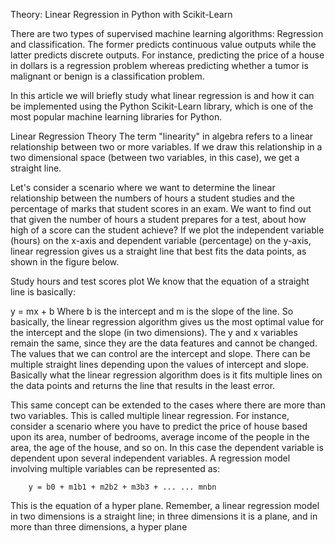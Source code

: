 Theory:
Linear Regression in Python with Scikit-Learn

There are two types of supervised machine learning algorithms: Regression and classification. The former predicts continuous value outputs while the latter predicts discrete outputs. For instance, predicting the price of a house in dollars is a regression problem whereas predicting whether a tumor is malignant or benign is a classification problem.

In this article we will briefly study what linear regression is and how it can be implemented using the Python Scikit-Learn library, which is one of the most popular machine learning libraries for Python.

Linear Regression Theory
The term "linearity" in algebra refers to a linear relationship between two or more variables. If we draw this relationship in a two dimensional space (between two variables, in this case), we get a straight line.

Let's consider a scenario where we want to determine the linear relationship between the numbers of hours a student studies and the percentage of marks that student scores in an exam. We want to find out that given the number of hours a student prepares for a test, about how high of a score can the student achieve? If we plot the independent variable (hours) on the x-axis and dependent variable (percentage) on the y-axis, linear regression gives us a straight line that best fits the data points, as shown in the figure below.

Study hours and test scores plot
We know that the equation of a straight line is basically:

y = mx + b
Where b is the intercept and m is the slope of the line. So basically, the linear regression algorithm gives us the most optimal value for the intercept and the slope (in two dimensions). The y and x variables remain the same, since they are the data features and cannot be changed. The values that we can control are the intercept and slope. There can be multiple straight lines depending upon the values of intercept and slope. Basically what the linear regression algorithm does is it fits multiple lines on the data points and returns the line that results in the least error.

This same concept can be extended to the cases where there are more than two variables. This is called multiple linear regression. For instance, consider a scenario where you have to predict the price of house based upon its area, number of bedrooms, average income of the people in the area, the age of the house, and so on. In this case the dependent variable is dependent upon several independent variables. A regression model involving multiple variables can be represented as:

    

        y = b0 + m1b1 + m2b2 + m3b3 + ... ... mnbn
    

This is the equation of a hyper plane. Remember, a linear regression model in two dimensions is a straight line; in three dimensions it is a plane, and in more than three dimensions, a hyper plane
